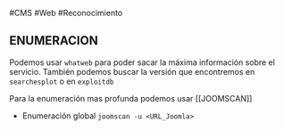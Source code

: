 #CMS #Web #Reconocimiento 

## ENUMERACION

Podemos usar `whatweb` para poder sacar la máxima información sobre el servicio.
También podemos buscar la versión que encontremos en `searchesplot` o en `exploitdb`

Para la enumeración mas profunda podemos usar [[JOOMSCAN]]
- Enumeración global
	`joomscan -u <URL_Joomla>`